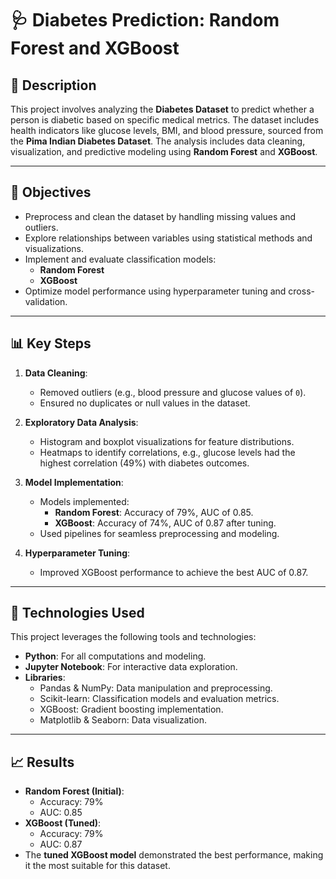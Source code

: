 # 🩺 Diabetes Prediction: Random Forest and XGBoost

## 📖 Description
This project involves analyzing the **Diabetes Dataset** to predict whether a person is diabetic based on specific medical metrics. The dataset includes health indicators like glucose levels, BMI, and blood pressure, sourced from the **Pima Indian Diabetes Dataset**. The analysis includes data cleaning, visualization, and predictive modeling using **Random Forest** and **XGBoost**.

---

## 🚀 Objectives
- Preprocess and clean the dataset by handling missing values and outliers.
- Explore relationships between variables using statistical methods and visualizations.
- Implement and evaluate classification models:
  - **Random Forest**
  - **XGBoost**
- Optimize model performance using hyperparameter tuning and cross-validation.

---

## 📊 Key Steps
1. **Data Cleaning**:
   - Removed outliers (e.g., blood pressure and glucose values of `0`).
   - Ensured no duplicates or null values in the dataset.

2. **Exploratory Data Analysis**:
   - Histogram and boxplot visualizations for feature distributions.
   - Heatmaps to identify correlations, e.g., glucose levels had the highest correlation (49%) with diabetes outcomes.

3. **Model Implementation**:
   - Models implemented:
     - **Random Forest**: Accuracy of 79%, AUC of 0.85.
     - **XGBoost**: Accuracy of 74%, AUC of 0.87 after tuning.
   - Used pipelines for seamless preprocessing and modeling.

4. **Hyperparameter Tuning**:
   - Improved XGBoost performance to achieve the best AUC of 0.87.

---

## 🚀 Technologies Used
This project leverages the following tools and technologies:
- **Python**: For all computations and modeling.
- **Jupyter Notebook**: For interactive data exploration.
- **Libraries**:
  - Pandas & NumPy: Data manipulation and preprocessing.
  - Scikit-learn: Classification models and evaluation metrics.
  - XGBoost: Gradient boosting implementation.
  - Matplotlib & Seaborn: Data visualization.

---

## 📈 Results
- **Random Forest (Initial)**:
  - Accuracy: 79%
  - AUC: 0.85
- **XGBoost (Tuned)**:
  - Accuracy: 79%
  - AUC: 0.87
- The **tuned XGBoost model** demonstrated the best performance, making it the most suitable for this dataset.
